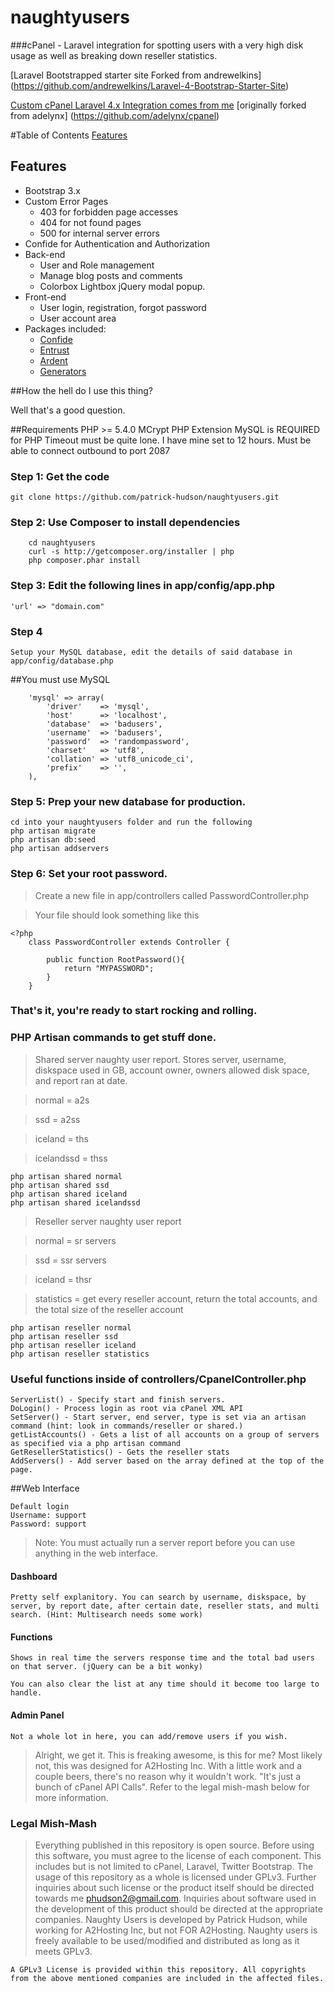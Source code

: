 naughtyusers
============

###cPanel - Laravel integration for spotting users with a very high disk usage as well as breaking down reseller statistics.

[Laravel Bootstrapped starter site Forked from andrewelkins] (https://github.com/andrewelkins/Laravel-4-Bootstrap-Starter-Site)

[Custom cPanel Laravel 4.x Integration comes from me](https://github.com/patrick-hudson/cpanel-laravel-api) [originally forked from adelynx] (https://github.com/adelynx/cpanel)

#Table of Contents
[Features](#features)

## Features

* Bootstrap 3.x
* Custom Error Pages
	* 403 for forbidden page accesses
	* 404 for not found pages
	* 500 for internal server errors
* Confide for Authentication and Authorization
* Back-end
	* User and Role management
	* Manage blog posts and comments
    * Colorbox Lightbox jQuery modal popup.
* Front-end
	* User login, registration, forgot password
	* User account area
* Packages included:
	* [Confide](https://github.com/zizaco/confide)
	* [Entrust](https://github.com/zizaco/entrust)
	* [Ardent](https://github.com/laravelbook/ardent)
	* [Generators](https://github.com/JeffreyWay/Laravel-4-Generators/blob/master/readme.md)



##How the hell do I use this thing?

Well that's a good question.

##Requirements
	PHP >= 5.4.0
	MCrypt PHP Extension
	MySQL is REQUIRED for 
	PHP Timeout must be quite lone. I have mine set to 12 hours.
	Must be able to connect outbound to port 2087
### Step 1: Get the code
	git clone https://github.com/patrick-hudson/naughtyusers.git
### Step 2: Use Composer to install dependencies
		cd naughtyusers
		curl -s http://getcomposer.org/installer | php
		php composer.phar install	
### Step 3: Edit the following lines in app/config/app.php
	'url' => "domain.com"
### Step 4
	Setup your MySQL database, edit the details of said database in app/config/database.php
##You must use MySQL

		'mysql' => array(
			'driver'    => 'mysql',
			'host'      => 'localhost',
			'database'  => 'badusers',
			'username'  => 'badusers',
			'password'  => 'randompassword',
			'charset'   => 'utf8',
			'collation' => 'utf8_unicode_ci',
			'prefix'    => '',
		),
		
### Step 5: Prep your new database for production.
	cd into your naughtyusers folder and run the following
	php artisan migrate
	php artisan db:seed
	php artisan addservers
### Step 6: Set your root password. 
> Create a new file in app/controllers called PasswordController.php

> Your file should look something like this
	
	<?php
		class PasswordController extends Controller {

			public function RootPassword(){
				return "MYPASSWORD";
			}
		}
	
### That's it, you're ready to start rocking and rolling.

### PHP Artisan commands to get stuff done.
> Shared server naughty user report. Stores server, username, diskspace used in GB, account owner, owners allowed disk space, and report ran at date.

> normal = a2s

> ssd = a2ss

> iceland = ths

> icelandssd = thss

	php artisan shared normal
	php artisan shared ssd
	php artisan shared iceland
	php artisan shared icelandssd
> Reseller server naughty user report

> normal = sr servers

> ssd = ssr servers

> iceland = thsr

> statistics = get every reseller account, return the total accounts, and the total size of the reseller account

	php artisan reseller normal
	php artisan reseller ssd
	php artisan reseller iceland
	php artisan reseller statistics

### Useful functions inside of controllers/CpanelController.php
	ServerList() - Specify start and finish servers.
	DoLogin() - Process login as root via cPanel XML API
	SetServer() - Start server, end server, type is set via an artisan command (hint: look in commands/reseller or shared.)
	getListAccounts() - Gets a list of all accounts on a group of servers as specified via a php artisan command
	GetResellerStatistics() - Gets the reseller stats
	AddServers() - Add server based on the array defined at the top of the page.

##Web Interface

	Default login
	Username: support
	Password: support
		
> Note: You must actually run a server report before you can use anything in the web interface.

#### Dashboard
	Pretty self explanitory. You can search by username, diskspace, by server, by report date, after certain date, reseller stats, and multi search. (Hint: Multisearch needs some work)
	
#### Functions 
	Shows in real time the servers response time and the total bad users on that server. (jQuery can be a bit wonky)
	
	You can also clear the list at any time should it become too large to handle.
	
#### Admin Panel
	Not a whole lot in here, you can add/remove users if you wish.

> Alright, we get it. This is freaking awesome, is this for me?
	Most likely not, this was designed for A2Hosting Inc. With a little work and a couple beers, there's no reason why it wouldn't work. "It's just a bunch of cPanel API Calls". Refer to the legal mish-mash below for more information.

### Legal Mish-Mash
> Everything published in this repository is open source. Before using this software, you must agree to the license of each component. This includes but is not limited to cPanel, Laravel, Twitter Bootstrap. The usage of this repository as a whole is licensed under GPLv3. Further inquiries about such license or the product itself should be directed towards me phudson2@gmail.com. Inquiries about software used in the development of this product should be directed at the appropriate companies. Naughty Users is developed by Patrick Hudson, while working for A2Hosting Inc, but not FOR A2Hosting. Naughty users is freely available to be used/modified and distributed as long as it meets GPLv3.
	
	A GPLv3 License is provided within this repository. All copyrights from the above mentioned companies are included in the affected files.
